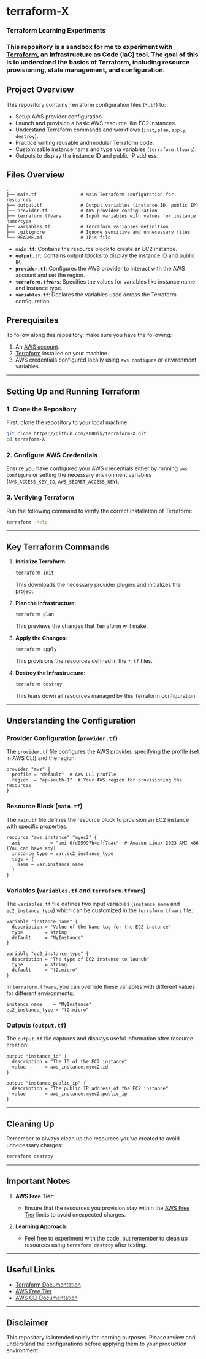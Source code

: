 # terraform-X 
### Terraform Learning Experiments

### This repository is a sandbox for me to experiment with [Terraform](https://www.terraform.io/), an Infrastructure as Code (IaC) tool. The goal of this is to understand the basics of Terraform, including resource provisioning, state management, and configuration.


## Project Overview

This repository contains Terraform configuration files (`*.tf`) to:
- Setup AWS provider configuration.
- Launch and provision a basic AWS resource like EC2 instances.
- Understand Terraform commands and workflows (`init`, `plan`, `apply`, `destroy`).
- Practice writing reusable and modular Terraform code.
- Customizable instance name and type via variables (`terraform.tfvars`).
- Outputs to display the instance ID and public IP address.

## Files Overview

```plaintext
.
├── main.tf                # Main Terraform configuration for resources
├── output.tf              # Output variables (instance ID, public IP)
├── provider.tf            # AWS provider configuration
├── terraform.tfvars       # Input variables with values for instance name/type
├── variables.tf           # Terraform variables definition
├── .gitignore             # Ignore sensitive and unnecessary files
└── README.md              # This file
```

- **`main.tf`**: Contains the resource block to create an EC2 instance.
- **`output.tf`**: Contains output blocks to display the instance ID and public IP.
- **`provider.tf`**: Configures the AWS provider to interact with the AWS account and set the region.
- **`terraform.tfvars`**: Specifies the values for variables like instance name and instance type.
- **`variables.tf`**: Declares the variables used across the Terraform configuration.


## Prerequisites

To follow along this repository, make sure you have the following:
1. An [AWS account](https://aws.amazon.com/free).
2. [Terraform](https://www.terraform.io/downloads) installed on your machine.
3. AWS credentials configured locally using `aws configure` or environment variables.

---

## Setting Up and Running Terraform

### 1. Clone the Repository

First, clone the repository to your local machine:

```bash
git clone https://github.com/s000ik/terraform-X.git
cd terraform-X
```

### 2. Configure AWS Credentials

Ensure you have configured your AWS credentials either by running `aws configure` or setting the necessary environment variables (`AWS_ACCESS_KEY_ID`, `AWS_SECRET_ACCESS_KEY`).

### 3. Verifying Terraform

Run the following command to verify the correct installation of Terraform:

```bash
terraform -help
```
---


## Key Terraform Commands

1. **Initialize Terraform**:
   ```bash
   terraform init
   ```
   This downloads the necessary provider plugins and initializes the project.

2. **Plan the Infrastructure**:
   ```bash
   terraform plan
   ```
   This previews the changes that Terraform will make.

3. **Apply the Changes**:
   ```bash
   terraform apply
   ```
   This provisions the resources defined in the `*.tf` files.

4. **Destroy the Infrastructure**:
   ```bash
   terraform destroy
   ```
   This tears down all resources managed by this Terraform configuration.


---

## Understanding the Configuration

### Provider Configuration (`provider.tf`)

The `provider.tf` file configures the AWS provider, specifying the profile (set in AWS CLI) and the region:

```hcl
provider "aws" {
  profile = "default"  # AWS CLI profile
  region  = "ap-south-1"  # Your AWS region for provisioning the resources
}
```

### Resource Block (`main.tf`)

The `main.tf` file defines the resource block to provision an EC2 instance with specific properties:

```hcl
resource "aws_instance" "myec2" {
  ami           = "ami-0fd05997b4dff7aac"  # Amazon Linux 2023 AMI x86 (You can have any)
  instance_type = var.ec2_instance_type
  tags = {
    Name = var.instance_name
  }
}
```

### Variables (`variables.tf` and `terraform.tfvars`)

The `variables.tf` file defines two input variables (`instance_name` and `ec2_instance_type`) which can be customized in the `terraform.tfvars` file:

```hcl
variable "instance_name" {
  description = "Value of the Name tag for the EC2 instance"
  type        = string
  default     = "MyInstance"
}

variable "ec2_instance_type" {
  description = "The type of EC2 instance to launch"
  type        = string
  default     = "t2.micro"
}
```

In `terraform.tfvars`, you can override these variables with different values for different environments:

```hcl
instance_name    = "MyInstance"
ec2_instance_type = "t2.micro" 
```

### Outputs (`output.tf`)

The `output.tf` file captures and displays useful information after resource creation:

```hcl
output "instance_id" {
  description = "The ID of the EC2 instance"
  value       = aws_instance.myec2.id
}

output "instance_public_ip" {
  description = "The public IP address of the EC2 instance"
  value       = aws_instance.myec2.public_ip
}
```

---

## Cleaning Up

Remember to always clean up the resources you’ve created to avoid unnecessary charges:

```bash
terraform destroy
```

---


## Important Notes

1. **AWS Free Tier**:
   - Ensure that the resources you provision stay within the [AWS Free Tier](https://aws.amazon.com/free/) limits to avoid unexpected charges.

2. **Learning Approach**:
   - Feel free to experiment with the code, but remember to clean up resources using `terraform destroy` after testing.

---

## Useful Links

- [Terraform Documentation](https://www.terraform.io/docs)
- [AWS Free Tier](https://aws.amazon.com/free/)
- [AWS CLI Documentation](https://docs.aws.amazon.com/cli/latest/userguide/cli-configure-quickstart.html)

---

## Disclaimer

This repository is intended solely for learning purposes. Please review and understand the configurations before applying them to your production environment.


